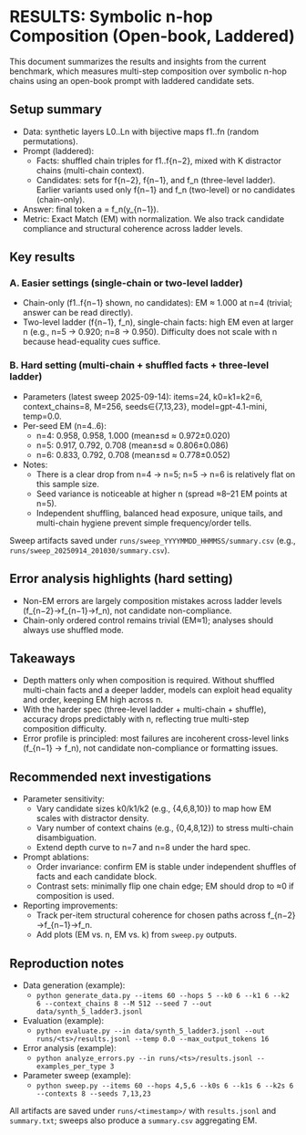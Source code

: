 # RESULTS: Symbolic n-hop Composition (Open-book, Laddered)

This document summarizes the results and insights from the current benchmark, which measures multi-step composition over symbolic n-hop chains using an open-book prompt with laddered candidate sets.

## Setup summary
- Data: synthetic layers L0..Ln with bijective maps f1..fn (random permutations).
- Prompt (laddered):
  - Facts: shuffled chain triples for f1..f{n−2}, mixed with K distractor chains (multi-chain context).
  - Candidates: sets for f{n−2}, f{n−1}, and f_n (three-level ladder). Earlier variants used only f{n−1} and f_n (two-level) or no candidates (chain-only).
- Answer: final token a = f_n(y_{n−1}).
- Metric: Exact Match (EM) with normalization. We also track candidate compliance and structural coherence across ladder levels.

## Key results

### A. Easier settings (single-chain or two-level ladder)
- Chain-only (f1..f{n−1} shown, no candidates): EM ≈ 1.000 at n=4 (trivial; answer can be read directly).
- Two-level ladder (f{n−1}, f_n), single-chain facts: high EM even at larger n (e.g., n=5 → 0.920; n=8 → 0.950). Difficulty does not scale with n because head-equality cues suffice.

### B. Hard setting (multi-chain + shuffled facts + three-level ladder)
- Parameters (latest sweep 2025-09-14): items=24, k0=k1=k2=6, context_chains=8, M=256, seeds∈{7,13,23}, model=gpt-4.1-mini, temp=0.0.
- Per-seed EM (n=4..6):
  - n=4: 0.958, 0.958, 1.000 (mean±sd ≈ 0.972±0.020)
  - n=5: 0.917, 0.792, 0.708 (mean±sd ≈ 0.806±0.086)
  - n=6: 0.833, 0.792, 0.708 (mean±sd ≈ 0.778±0.052)
- Notes:
  - There is a clear drop from n=4 → n=5; n=5 → n=6 is relatively flat on this sample size.
  - Seed variance is noticeable at higher n (spread ≈8–21 EM points at n=5).
  - Independent shuffling, balanced head exposure, unique tails, and multi-chain hygiene prevent simple frequency/order tells.

Sweep artifacts saved under `runs/sweep_YYYYMMDD_HHMMSS/summary.csv` (e.g., `runs/sweep_20250914_201030/summary.csv`).

## Error analysis highlights (hard setting)
- Non-EM errors are largely composition mistakes across ladder levels (f_{n−2}→f_{n−1}→f_n), not candidate non-compliance.
- Chain-only ordered control remains trivial (EM≈1); analyses should always use shuffled mode.

## Takeaways
- Depth matters only when composition is required. Without shuffled multi-chain facts and a deeper ladder, models can exploit head equality and order, keeping EM high across n.
- With the harder spec (three-level ladder + multi-chain + shuffle), accuracy drops predictably with n, reflecting true multi-step composition difficulty.
- Error profile is principled: most failures are incoherent cross-level links (f_{n−1} → f_n), not candidate non-compliance or formatting issues.

## Recommended next investigations
- Parameter sensitivity:
  - Vary candidate sizes k0/k1/k2 (e.g., {4,6,8,10}) to map how EM scales with distractor density.
  - Vary number of context chains (e.g., {0,4,8,12}) to stress multi-chain disambiguation.
  - Extend depth curve to n=7 and n=8 under the hard spec.
- Prompt ablations:
  - Order invariance: confirm EM is stable under independent shuffles of facts and each candidate block.
  - Contrast sets: minimally flip one chain edge; EM should drop to ≈0 if composition is used.
- Reporting improvements:
  - Track per-item structural coherence for chosen paths across f_{n−2}→f_{n−1}→f_n.
  - Add plots (EM vs. n, EM vs. k) from `sweep.py` outputs.

## Reproduction notes
- Data generation (example):
  - `python generate_data.py --items 60 --hops 5 --k0 6 --k1 6 --k2 6 --context_chains 8 --M 512 --seed 7 --out data/synth_5_ladder3.jsonl`
- Evaluation (example):
  - `python evaluate.py --in data/synth_5_ladder3.jsonl --out runs/<ts>/results.jsonl --temp 0.0 --max_output_tokens 16`
- Error analysis (example):
  - `python analyze_errors.py --in runs/<ts>/results.jsonl --examples_per_type 3`
- Parameter sweep (example):
  - `python sweep.py --items 60 --hops 4,5,6 --k0s 6 --k1s 6 --k2s 6 --contexts 8 --seeds 7,13,23`

All artifacts are saved under `runs/<timestamp>/` with `results.jsonl` and `summary.txt`; sweeps also produce a `summary.csv` aggregating EM.
